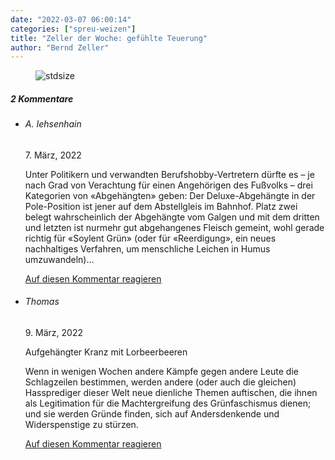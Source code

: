 ```yaml
---
date: "2022-03-07 06:00:14"
categories: ["spreu-weizen"]
title: "Zeller der Woche: gefühlte Teuerung"
author: "Bernd Zeller"
---
```



<figure>
<img src="https://www.publicomag.com/wp-content/uploads/2022/03/gefühlte-Teuerung.jpg" alt=stdsize>
</figure>


<!--more-->
<h5 class="comments-h">
2 Kommentare </h5>
<ul class="commentlist">
<li class="comment even thread-even depth-1 clearfix" id="li-comment-117867">
<h6 class="author">A. Iehsenhain</h6> <span class="date">7. März, 2022</span>



Unter Politikern und verwandten Berufshobby-Vertretern dürfte es &#8211; je nach Grad von Verachtung für einen Angehörigen des Fußvolks &#8211; drei Kategorien von «Abgehängten» geben: Der Deluxe-Abgehängte in der Pole-Position ist jener auf dem Abstellgleis im Bahnhof. Platz zwei belegt wahrscheinlich der Abgehängte vom Galgen und mit dem dritten und letzten ist nurmehr gut abgehangenes Fleisch gemeint, wohl gerade richtig für «Soylent Grün» (oder für «Reerdigung», ein neues nachhaltiges Verfahren, um menschliche Leichen in Humus umzuwandeln)&#8230;

<a rel="nofollow" class="comment-reply-link" href="#comment-117867" data-commentid="117867" data-postid="15145" data-belowelement="comment-117867" data-respondelement="respond" data-replyto="Antworte auf A. Iehsenhain" aria-label="Antworte auf A. Iehsenhain">Auf diesen Kommentar reagieren</a> 


</li>
<li class="comment odd alt thread-odd thread-alt depth-1 clearfix" id="li-comment-117874">
<h6 class="author">Thomas</h6> <span class="date">9. März, 2022</span>



Aufgehängter Kranz mit Lorbeerbeeren

Wenn in wenigen Wochen andere Kämpfe gegen andere Leute die Schlagzeilen bestimmen, werden andere (oder auch die gleichen) Hassprediger dieser Welt neue dienliche Themen auftischen, die ihnen als Legitimation für die Machtergreifung des Grünfaschismus dienen; und sie werden Gründe finden, sich auf Andersdenkende und Widerspenstige zu stürzen.

<a rel="nofollow" class="comment-reply-link" href="#comment-117874" data-commentid="117874" data-postid="15145" data-belowelement="comment-117874" data-respondelement="respond" data-replyto="Antworte auf Thomas" aria-label="Antworte auf Thomas">Auf diesen Kommentar reagieren</a> 


</li>
</ul>
